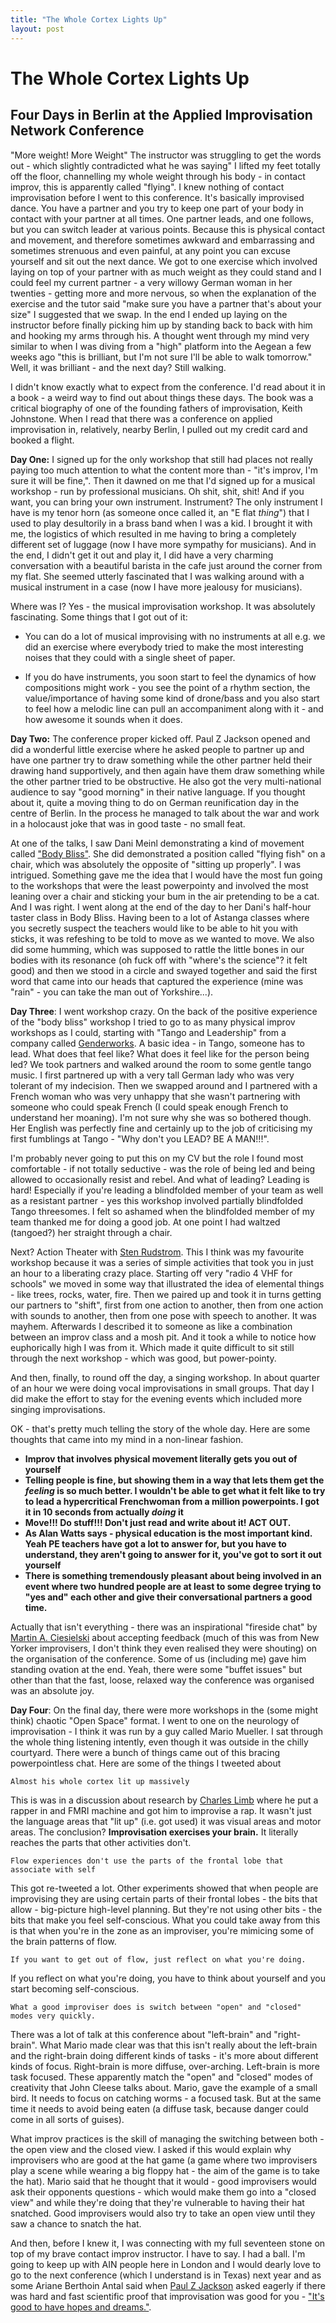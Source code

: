```yaml
---
title: "The Whole Cortex Lights Up"
layout: post 
---
```




# The Whole Cortex Lights Up
## Four Days in Berlin at the Applied Improvisation Network Conference

"More weight! More Weight" The instructor was struggling to get the words out - which slightly contradicted what he was saying" I lifted my feet totally off the floor, channelling my whole weight through his body - in contact improv, this is apparently called "flying". I knew nothing of contact improvisation before I went to this conference.  It's basically improvised dance.  You have a partner and you try to keep one part of your body in contact with your partner at all times.  One partner leads, and one follows, but you can switch leader at various points.  Because this is physical contact and movement, and therefore sometimes awkward and embarrassing and sometimes strenuous and even painful, at any point you can excuse yourself and sit out the next dance.  We got to one exercise which involved laying on top of your partner with as much weight as they could stand and I could feel my current partner - a very willowy German woman in her twenties - getting more and more nervous, so when the explanation of the exercise and the tutor said "make sure you have a partner that's about your size" I suggested that we swap.  In the end I ended up laying on the instructor before finally picking him up by standing back to back with him and hooking my arms through his.  A thought went through my mind very similar to when I was diving from a "high" platform into the Aegean a few weeks ago "this is brilliant, but I'm not sure I'll be able to walk tomorrow." Well, it was brilliant - and the next day?  Still walking.

I didn't know exactly what to expect from the conference. I'd read about it in a book - a weird way to find out about things these days.  The book was a critical biography of one of the founding fathers of improvisation, Keith Johnstone.  When I read that there was a conference on applied improvisation in, relatively, nearby Berlin, I pulled out my credit card and booked a flight. 

**Day One:** I signed up for the only workshop that still had places not really paying too much attention to what the content more than - "it's improv, I'm sure it will be fine,".  Then it dawned on me that I'd signed up for a musical workshop - run by professional musicians.  Oh shit, shit, shit! And if you want, you can bring your own instrument.  Instrument?  The only instrument I have is my tenor horn (as someone once called it, an "E flat *thing*") that I used to play desultorily in a brass band when I was a kid.  I brought it with me, the logistics of which resulted in me having to bring a completely different set of luggage (now I have more sympathy for musicians). And in the end, I didn't get it out and play it, I did have a very charming conversation with a beautiful barista in the cafe just around the corner from my flat.  She seemed utterly fascinated that I was walking around with a musical instrument in a case (now I have more jealousy for musicians). 

Where was I? Yes - the musical improvisation workshop.  It was absolutely fascinating.  Some things that I got out of it: 

+ You can do a lot of musical improvising with no instruments at all e.g. we did an exercise where everybody tried to make the most interesting noises that they could with a single sheet of paper.

+ If you do have instruments, you soon start to feel the dynamics of how compositions might work - you see the point of a rhythm section, the value/importance of having some kind of drone/bass and you also start to feel how a melodic line can pull an accompaniment along with it - and how awesome it sounds when it does.

**Day Two:** The conference proper kicked off. Paul Z Jackson opened and did a wonderful little exercise where he asked people to partner up and have one partner try to draw something while the other partner held their drawing hand supportively, and then again have them draw something while the other partner tried to be obstructive.  He also got the very multi-national audience to say "good morning" in their native language.  If you thought about it, quite a moving thing to do on German reunification day in the centre of Berlin. In the process he managed to talk about the war and work in a holocaust joke that was in good taste - no small feat.

At one of the talks, I saw Dani Meinl demonstrating a kind of movement called ["Body Bliss"](http://bodybliss.de).  She did demonstrated a position called "flying fish" on a chair, which was absolutely the opposite of "sitting up properly". I was intrigued.  Something gave me the idea that I would have the most fun going to the workshops that were the least powerpointy and involved the most leaning over a chair and sticking your bum in the air pretending to be a cat.  And I was right.  I went along at the end of the day to her Dani's half-hour taster class in Body Bliss. Having been to a lot of Astanga classes where you secretly suspect the teachers would like to be able to hit you with sticks, it was refeshing to be told to move as we wanted to move.  We also did some humming, which was supposed to rattle the little bones in our bodies with its resonance (oh fuck off with "where's the science"? it felt good) and then we stood in a circle and swayed together and said the first word that came into our heads that captured the experience (mine was "rain" - you can take the man out of Yorkshire...).

**Day Three**: I went workshop crazy. On the back of the positive experience of the "body bliss" workshop I tried to go to as many physical improv workshops as I could, starting with "Tango and Leadership" from a company called [Genderworks](http://www.genderworks.de/).   A basic idea - in Tango, someone has to lead.  What does that feel like? What does it feel like for the person being led?  We took partners and walked around the room to some gentle tango music.  I first partnered up with a very tall German lady who was very tolerant of my indecision.  Then we swapped around and I partnered with a French woman who was very unhappy that she wasn't partnering with someone who could speak French (I could speak enough French to understand her moaning). I'm not sure why she was so bothered though. Her English was perfectly fine and certainly up to the job of criticising my first fumblings at Tango - "Why don't you LEAD? BE A MAN!!!".

I'm probably never going to put this on my CV but the role I found most comfortable - if not totally seductive - was the role of being led and being allowed to occasionally resist and rebel.  And what of leading?  Leading is hard! Especially if you're leading a blindfolded member of your team as well as a resistant partner - yes this workshop involved partially blindfolded Tango threesomes. I felt so ashamed when the blindfolded member of my team thanked me for doing a good job. At one point I had waltzed (tangoed?) her straight through a chair. 

Next? Action Theater with [Sten Rudstrom](http://www.stenrudstrom.com/).  This I think was my favourite workshop because it was a series of simple activities that took you in just an hour to a liberating crazy place.  Starting off very "radio 4 VHF for schools" we moved in some way that illustrated the idea of elemental things - like trees, rocks, water, fire.  Then we paired up and took it in turns getting our partners to "shift", first from one action to another, then from one action with sounds to another, then from one pose with speech to another.  It was mayhem.  Afterwards I described it to someone as like a combination between an improv class and a mosh pit. And it took a while to notice how euphorically high I was from it.  Which made it quite difficult to sit still through the next workshop - which was good, but power-pointy.

And then, finally, to round off the day, a singing workshop.  In about quarter of an hour we were doing vocal improvisations in small groups. That day I did make the effort to stay for the evening events which included more singing improvisations. 

OK - that's pretty much telling the story of the whole day.  Here are some thoughts that came into my mind in a non-linear fashion.

+ **Improv that involves physical movement literally gets you out of yourself**
+ **Telling people is fine, but showing them in a way that lets them get the *feeling* is so much better.  I wouldn't be able to get what it felt like to try to lead a hypercritical Frenchwoman from a million powerpoints.  I  got it in 10 seconds from actually *doing* it**
+ **Move!!! Do stuff!!! Don't just read and write about it! ACT OUT.**
+ **As Alan Watts says - physical education is the most important kind.  Yeah PE teachers have got a lot to answer for, but you have to understand, they aren't going to answer for it, you've got to sort it out yourself**
+ **There is something tremendously pleasant about being involved in an event where two hundred people are at least to some degree trying to "yes and" each other and give their conversational partners a good time.**

Actually that isn't everything - there was an inspirational "fireside chat" by [Martin A. Ciesielski](http://www.medienmosaik.de) about accepting feedback (much of this was from New Yorker improvisers, I don't think they even realised they were shouting) on the organisation of the conference.  Some of us (including me) gave him standing ovation at the end.  Yeah, there were some "buffet issues" but other than that the fast, loose, relaxed way the conference was organised was an absolute joy.

**Day Four**: On the final day, there were more workshops in the (some might think) chaotic "Open Space" format.  I went to one on the neurology of improvisation - I think it was run by a guy called Mario Mueller. I sat through the whole thing listening intently, even though it was outside in the chilly courtyard. There were a bunch of things came out of this bracing powerpointless chat.  Here are some of the things I tweeted about

    Almost his whole cortex lit up massively 

This is was in a discussion about research by [Charles Limb](http://www.ted.com/talks/charles_limb_your_brain_on_improv.html) where he put a rapper in and FMRI machine and got him to improvise a rap.  It wasn't just the language areas that "lit up" (i.e. got used) it was visual areas and motor areas.  The conclusion? **Improvisation exercises your brain.** It literally reaches the parts that other activities don't.

    Flow experiences don't use the parts of the frontal lobe that associate with self

This got re-tweeted a lot.  Other experiments showed that when people are improvising they are using certain parts of their frontal lobes - the bits that allow - big-picture high-level planning.  But they're not using other bits - the bits that make you feel  self-conscious.  What you could take away from this is that when you're in the zone as an improviser, you're mimicing some of the brain patterns of flow.

    If you want to get out of flow, just reflect on what you're doing.

If you reflect on what you're doing, you have to think about yourself and you start becoming self-conscious.

    What a good improviser does is switch between "open" and "closed" modes very quickly.

There was a lot of talk at this conference about "left-brain" and "right-brain". What Mario made clear was that this isn't really about the left-brain and the right-brain doing different kinds of tasks - it's more about different kinds of focus.  Right-brain is more diffuse, over-arching.  Left-brain is more task focused. These apparently match the "open" and "closed" modes of creativity that John Cleese talks about. Mario, gave the example of a small bird.  It needs to focus on catching worms - a focused task.  But at the same time it needs to avoid being eaten (a diffuse task, because danger could come in all sorts of guises).

What improv practices is the skill of managing the switching between both - the open view and the closed view.  I asked if this would explain why improvisers who are good at the hat game (a game where two improvisers play a scene while wearing a big floppy hat - the aim of the game is to take the hat).  Mario said that he thought that it would - good improvisers would ask their opponents questions - which would make them go into a "closed view" and while they're doing that they're vulnerable to having their hat snatched.  Good improvisers would also try to take an open view until they saw a chance to snatch the hat.

And then, before I knew it, I was connecting with my full seventeen stone on top of my brave contact improv instructor.  I have to say.  I had a ball.  I'm going to keep up with AIN people here in London and I would dearly love to go to the next conference (which I understand is in Texas) next year and as some Ariane Berthoin Antal said when [Paul Z Jackson](http://www.impro.org.uk/) asked eagerly if there was hard and fast scientific proof that improvisation was good for you - ["It's good to have hopes and dreams."](http://www.flickr.com/photos/104268588@N08/10113059895/).
